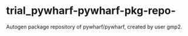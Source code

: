 # trial_pywharf-pywharf-pkg-repo-
Autogen package repository of pywharf/pywharf, created by user gmp2. 
